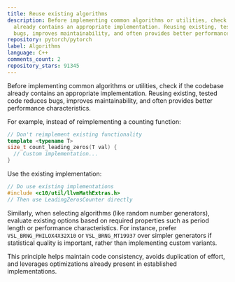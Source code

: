 ```yaml
---
title: Reuse existing algorithms
description: Before implementing common algorithms or utilities, check if the codebase
  already contains an appropriate implementation. Reusing existing, tested code reduces
  bugs, improves maintainability, and often provides better performance characteristics.
repository: pytorch/pytorch
label: Algorithms
language: C++
comments_count: 2
repository_stars: 91345
---
```


Before implementing common algorithms or utilities, check if the codebase already contains an appropriate implementation. Reusing existing, tested code reduces bugs, improves maintainability, and often provides better performance characteristics.

For example, instead of reimplementing a counting function:

```cpp
// Don't reimplement existing functionality
template <typename T>
size_t count_leading_zeros(T val) {
  // Custom implementation...
}
```

Use the existing implementation:

```cpp
// Do use existing implementations
#include <c10/util/llvmMathExtras.h>
// Then use LeadingZerosCounter directly
```

Similarly, when selecting algorithms (like random number generators), evaluate existing options based on required properties such as period length or performance characteristics. For instance, prefer `VSL_BRNG_PHILOX4X32X10` or `VSL_BRNG_MT19937` over simpler generators if statistical quality is important, rather than implementing custom variants.

This principle helps maintain code consistency, avoids duplication of effort, and leverages optimizations already present in established implementations.